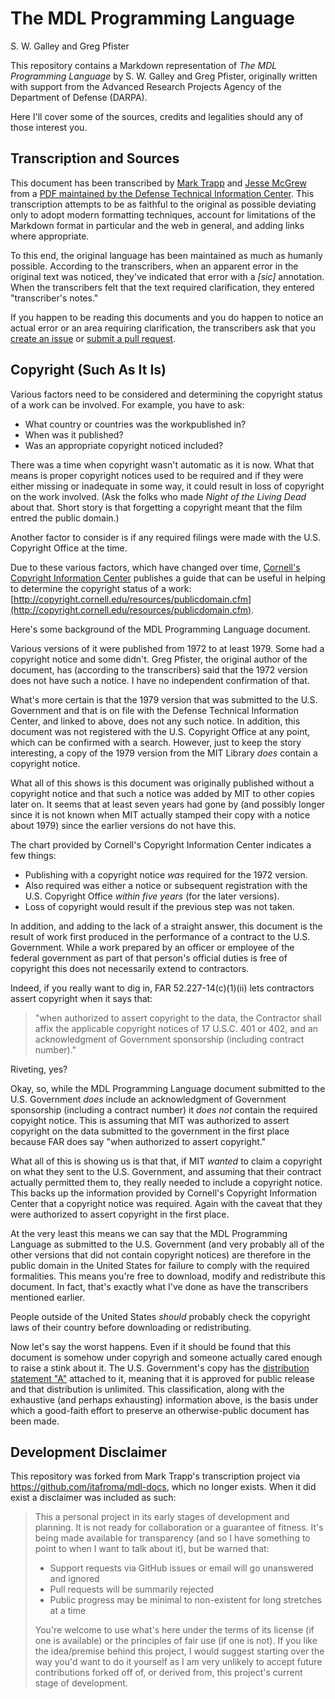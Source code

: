 # The MDL Programming Language

S. W. Galley and Greg Pfister

This repository contains a Markdown representation of *The MDL Programming Language* by S. W. Galley and Greg Pfister, originally written with support from the Advanced Research Projects Agency of the Department of Defense (DARPA).

Here I'll cover some of the sources, credits and legalities should any of those interest you.

## Transcription and Sources

This document has been transcribed by [Mark Trapp](https://marktrapp.com) and [Jesse McGrew](https://bitbucket.org/jmcgrew) from a [PDF maintained by the Defense Technical Information Center](http://www.dtic.mil/docs/citations/ADA070930). This transcription attempts to be as faithful to the original as possible deviating only to adopt modern formatting techniques, account for limitations of the Markdown format in particular and the web in general, and adding links where appropriate.

To this end, the original language has been maintained as much as humanly possible. According to the transcribers, when an apparent error in the original text was noticed, they've indicated that error with a *[sic]* annotation. When the transcribers felt that the text required clarification, they entered "transcriber's notes."

If you happen to be reading this documents and you do happen to notice an actual error or an area requiring clarification, the transcribers ask that you [create an issue](https://github.com/taradinoc/mdl-docs/issues) or [submit a pull request](https://github.com/taradinoc/mdl-docs/pulls).

## Copyright (Such As It Is)

Various factors need to be considered and determining the copyright status of a work can be involved. For example, you have to ask:

* What country or countries was the workpublished in?
* When was it published?
* Was an appropriate copyright noticed included?

There was a time when copyright wasn't automatic as it is now. What that means is proper copyright notices used to be required and if they were either missing or inadequate in some way, it could result in loss of copyright on the work involved. (Ask the folks who made *Night of the Living Dead* about that. Short story is that forgetting a copyright meant that the film entred the public domain.)

Another factor to consider is if any required filings were made with the U.S. Copyright Office at the time.

Due to these various factors, which have changed over time, [Cornell's Copyright Information Center](http://copyright.cornell.edu/) publishes a guide that can be useful in helping to determine the copyright status of a work: [http://copyright.cornell.edu/resources/publicdomain.cfm](http://copyright.cornell.edu/resources/publicdomain.cfm).

Here's some background of the MDL Programming Language document.

Various versions of it were published from 1972 to at least 1979. Some had a copyright notice and some didn't. Greg Pfister, the original author of the document, has (according to the transcribers) said that the 1972 version does not have such a notice. I have no independent confirmation of that.

What's more certain is that the 1979 version that was submitted to the U.S. Government and that is on file with the Defense Technical Information Center, and linked to above, does not any such notice. In addition, this document was not registered with the U.S. Copyright Office at any point, which can be confirmed with a search. However, just to keep the story interesting, a copy of the 1979 version from the MIT Library *does* contain a copyright notice.

What all of this shows is this document was originally published without a copyright notice and that such a notice was added by MIT to other copies later on. It seems that at least seven years had gone by (and possibly longer since it is not known when MIT actually stamped their copy with a notice about 1979) since the earlier versions do not have this.

The chart provided by Cornell's Copyright Information Center indicates a few things:
 
* Publishing with a copyright notice *was* required for the 1972 version.
* Also required was either a notice or subsequent registration with the U.S. Copyright Office *within five years* (for the later versions).
* Loss of copyright would result if the previous step was not taken.

In addition, and adding to the lack of a straight answer, this document is the result of work first produced in the performance of a contract to the U.S. Government. While a work prepared by an officer or employee of the federal government as part of that person's official duties is free of copyright this does not necessarily extend to contractors.

Indeed, if you really want to dig in, FAR 52.227-14(c)(1)(ii) lets contractors assert copyright when it says that:

> "when authorized to assert copyright to the data, the Contractor shall affix the applicable copyright notices of 17 U.S.C. 401 or 402, and an acknowledgment of Government sponsorship (including contract number)."

Riveting, yes?

Okay, so, while the MDL Programming Language document submitted to the U.S.  Government *does* include an acknowledgment of Government sponsorship (including a contract number) it *does not* contain the required copyight notice. This is assuming that MIT was authorized to assert copyright on the data submitted to the government in the first place because FAR does say "when authorized to assert copyright."

What all of this is showing us is that that, if MIT *wanted* to claim a copyright on what they sent to the U.S. Government, and assuming that their contract actually permitted them to, they really needed to include a copyright notice. This backs up the information provided by Cornell's Copyright Information Center that a copyright notice was required. Again with the caveat that they were authorized to assert copyright in the first place.

At the very least this means we can say that the MDL Programming Language as submitted to the U.S. Government (and very probably all of the other versions that did not contain copyright notices) are therefore in the public domain in the United States for failure to comply with the required formalities. This means you're free to download, modify and redistribute this document. In fact, that's exactly what I've done as have the transcribers mentioned earlier.

People outside of the United States _should_ probably check the copyright laws of their country before downloading or redistributing.

Now let's say the worst happens. Even if it should be found that this document is somehow under copyrigh and someone actually cared enough to raise a stink about it. The U.S. Government's copy has the [distribution statement "A"](http://www.dtic.mil/dtic/submit/distribution_limitations_and_statements.html) attached to it, meaning that it is approved for public release and that distribution is unlimited. This classification, along with the exhaustive (and perhaps exhausting) information above, is the basis under which a good-faith effort to preserve an otherwise-public document has been made.

## Development Disclaimer

This repository was forked from Mark Trapp's transcription 
project via https://github.com/itafroma/mdl-docs, which no longer exists. When it did exist a disclaimer was included as such:

>This a personal project in its early stages of development and 
>planning. It is not ready for collaboration or a guarantee of 
>fitness. It's being made available for transparency (and so I have 
>something to point to when I want to talk about it), but be warned 
>that:
>
>- Support requests via GitHub issues or email will go unanswered and 
>ignored
>- Pull requests will be summarily rejected
>- Public progress may be minimal to non-existent for long stretches 
>at a time
>
>You're welcome to use what's here under the terms of its license (if 
>one is available) or the principles of fair use (if one is not). If 
>you like the idea/premise behind this project, I would suggest 
>starting over the way you'd want to do it yourself as I am very 
>unlikely to accept future contributions forked off of, or derived 
>from, this project's current stage of development.
